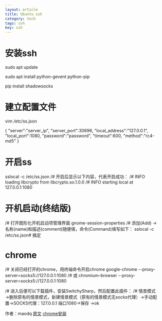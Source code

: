 ```yaml
---
layout: article
title: Ubuntu ssh
category: tech
tags: ssh
key: ssh
---
```

# 安装ssh
sudo apt update 

sudo apt install python-gevent python-pip

pip install shadowsocks

# 建立配置文件
vim /etc/ss.json

{ 
"server":"server_ip",
"server_port":30696,
"local_address":"127.0.0.1",
"local_port":1080,
"password":"password",
"timeout":600,
"method":"rc4-md5"
}

# 开启ss
sslocal -c /etc/ss.json
/# 开启后显示以下内容，代表开启成功：
/# INFO loading libcrypto from libcrypto.so.1.0.0
/# INFO starting local at 127.0.0.1:1080

# 开机启动(终结版)
/# 打开图形化开机启动项管理界面
gnome-session-properties
/# 添加(Add) -> 名称(name)和描述(comment)随便填，命令(Command)填写如下： 
sslocal -c /etc/ss.json# 搞定

# chrome
/# 关闭已经打开的chrome，用终端命令开启chrome
google-chrome --proxy-server=socks5://127.0.0.1:1080
/# 或
chromium-browser --proxy-server=socks5://127.0.0.1:1080

/# 进入后便可以下载插件，安装SwitchySharp，然后配置此插件：
/# 情景模式→删除原有的情景模式，新建情景模式（原有的情景模式无socks代理）→手动配置→SOCKS代理：127.0.0.1 端口1080→保存 →ok

作者：maodq
[原文](https://www.jianshu.com/p/0cfb43874a72)
[chrome安装](https://www.jianshu.com/p/8f93b5140cdc)


